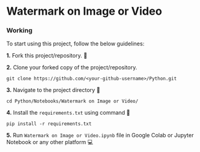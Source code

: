 # Watermark on Image or Video

### Working
To start using this project, follow the below guidelines: 

**1.**  Fork this project/repository. 🍴

**2.**  Clone your forked copy of the project/repository.

```
git clone https://github.com/<your-github-username>/Python.git
```

**3.** Navigate to the project directory :file_folder: 

```
cd Python/Notebooks/Watermark on Image or Video/
```

**4.** Install the `requirements.txt` using command 🔧

```
pip install -r requirements.txt
```

**5.** Run `Watermark on Image or Video.ipynb` file in Google Colab or Jupyter Notebook or any other platform 💻

